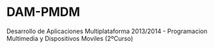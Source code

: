 # DAM-PMDM
Desarrollo de Aplicaciones Multiplataforma 2013/2014 - Programacion Multimedia y Dispositivos Moviles (2ºCurso)
